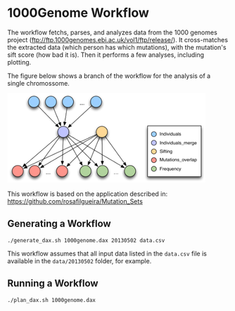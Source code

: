 # 1000Genome Workflow

The workflow fetchs, parses, and analyzes data from the 1000 genomes project (ftp://ftp.1000genomes.ebi.ac.uk/vol1/ftp/release/). It cross-matches the extracted data (which person has which mutations), with the mutation's sift score (how bad it is). Then it performs a few analyses, including plotting.

The figure below shows a branch of the workflow for the analysis of a single chromossome.

<img src="docs/images/1000genome.png?raw=true" width="450">

This workflow is based on the application described in: https://github.com/rosafilgueira/Mutation_Sets

Generating a Workflow
---------------------
```
./generate_dax.sh 1000genome.dax 20130502 data.csv
```
This workflow assumes that all input data listed in the `data.csv` file is available in the `data/20130502` folder, for example.

Running a Workflow
-------------------
```
./plan_dax.sh 1000genome.dax
```
